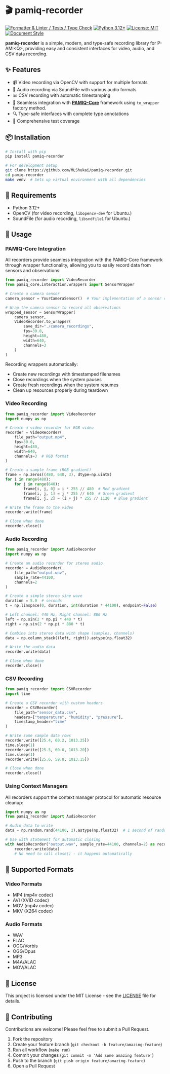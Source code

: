 # 🎬 pamiq-recorder

[![Formatter & Linter / Tests / Type Check](https://github.com/MLShukai/pamiq-recorder/actions/workflows/main.yml/badge.svg)](https://github.com/MLShukai/pamiq-recorder/actions/workflows/main.yml)
[![Python 3.12+](https://img.shields.io/badge/python-3.12+-blue.svg)](https://www.python.org/downloads/)
[![License: MIT](https://img.shields.io/badge/License-MIT-yellow.svg)](LICENSE)
[![Document Style](https://img.shields.io/badge/%20docstyle-google-3666d6.svg)](https://google.github.io/styleguide/pyguide.html#s3.8-comments-and-docstrings)

**pamiq-recorder** is a simple, modern, and type-safe recording library for P-AMI\<Q>, providing easy and consistent interfaces for video, audio, and CSV data recording.

## ✨ Features

- 📹 Video recording via OpenCV with support for multiple formats
- 🎵 Audio recording via SoundFile with various audio formats
- 📊 CSV recording with automatic timestamping
- 🔗 Seamless integration with [**PAMIQ-Core**](https://github.com/MLShukai/pamiq-core) framework using `to_wrapper` factory method.
- 🔍 Type-safe interfaces with complete type annotations
- 🧪 Comprehensive test coverage

## 📦 Installation

```bash
# Install with pip
pip install pamiq-recorder

# For development setup
git clone https://github.com/MLShukai/pamiq-recorder.git
cd pamiq-recorder
make venv  # Sets up virtual environment with all dependencies
```

## 🧰 Requirements

- Python 3.12+
- OpenCV (for video recording, `libopencv-dev` for Ubuntu.)
- SoundFile (for audio recording, `libsndfile1` for Ubuntu.)

## 📝 Usage

### PAMIQ-Core Integration

All recorders provide seamless integration with the PAMIQ-Core framework through wrapper functionality, allowing you to easily record data from sensors and observations:

```python
from pamiq_recorder import VideoRecorder
from pamiq_core.interaction.wrappers import SensorWrapper

# Create a camera sensor
camera_sensor = YourCameraSensor()  # Your implementation of a sensor class

# Wrap the camera sensor to record all observations
wrapped_sensor = SensorWrapper(
    camera_sensor,
    VideoRecorder.to_wrapper(
        save_dir="./camera_recordings",
        fps=30.0,
        height=480,
        width=640,
        channels=3
    )
)
```

Recording wrappers automatically:

- Create new recordings with timestamped filenames
- Close recordings when the system pauses
- Create fresh recordings when the system resumes
- Clean up resources properly during teardown

### Video Recording

```python
from pamiq_recorder import VideoRecorder
import numpy as np

# Create a video recorder for RGB video
recorder = VideoRecorder(
    file_path="output.mp4",
    fps=30.0,
    height=480,
    width=640,
    channels=3  # RGB format
)

# Create a sample frame (RGB gradient)
frame = np.zeros((480, 640, 3), dtype=np.uint8)
for i in range(480):
    for j in range(640):
        frame[i, j, 0] = i * 255 // 480  # Red gradient
        frame[i, j, 1] = j * 255 // 640  # Green gradient
        frame[i, j, 2] = (i + j) * 255 // 1120  # Blue gradient

# Write the frame to the video
recorder.write(frame)

# Close when done
recorder.close()
```

### Audio Recording

```python
from pamiq_recorder import AudioRecorder
import numpy as np

# Create an audio recorder for stereo audio
recorder = AudioRecorder(
    file_path="output.wav",
    sample_rate=44100,
    channels=2
)

# Create a simple stereo sine wave
duration = 5.0  # seconds
t = np.linspace(0, duration, int(duration * 44100), endpoint=False)

# Left channel: 440 Hz, Right channel: 880 Hz
left = np.sin(2 * np.pi * 440 * t)
right = np.sin(2 * np.pi * 880 * t)

# Combine into stereo data with shape (samples, channels)
data = np.column_stack((left, right)).astype(np.float32)

# Write the audio data
recorder.write(data)

# Close when done
recorder.close()
```

### CSV Recording

```python
from pamiq_recorder import CSVRecorder
import time

# Create a CSV recorder with custom headers
recorder = CSVRecorder(
    file_path="sensor_data.csv",
    headers=["temperature", "humidity", "pressure"],
    timestamp_header="time"
)

# Write some sample data rows
recorder.write([25.4, 60.2, 1013.25])
time.sleep(1)
recorder.write([25.5, 60.0, 1013.20])
time.sleep(1)
recorder.write([25.6, 59.8, 1013.15])

# Close when done
recorder.close()
```

### Using Context Managers

All recorders support the context manager protocol for automatic resource cleanup:

```python
import numpy as np
from pamiq_recorder import AudioRecorder

# Audio data to write
data = np.random.rand(44100, 2).astype(np.float32)  # 1 second of random stereo audio

# Use with statement for automatic closing
with AudioRecorder("output.wav", sample_rate=44100, channels=2) as recorder:
    recorder.write(data)
    # No need to call close() - it happens automatically
```

## 🔧 Supported Formats

### Video Formats

- MP4 (mp4v codec)
- AVI (XVID codec)
- MOV (mp4v codec)
- MKV (X264 codec)

### Audio Formats

- WAV
- FLAC
- OGG/Vorbis
- OGG/Opus
- MP3
- M4A/ALAC
- MOV/ALAC

## 📄 License

This project is licensed under the MIT License - see the [LICENSE](LICENSE) file for details.

## 🤝 Contributing

Contributions are welcome! Please feel free to submit a Pull Request.

1. Fork the repository
2. Create your feature branch (`git checkout -b feature/amazing-feature`)
3. Run all workflow (`make run`)
4. Commit your changes (`git commit -m 'Add some amazing feature'`)
5. Push to the branch (`git push origin feature/amazing-feature`)
6. Open a Pull Request
